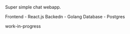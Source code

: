 Super simple chat webapp.

Frontend - React.js
Backedn - Golang
Database - Postgres

work-in-progress



